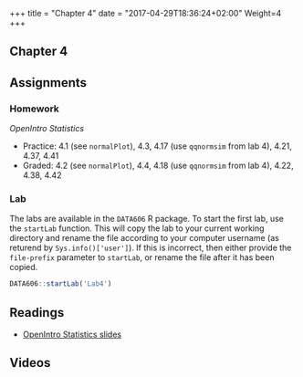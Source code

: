 +++
title = "Chapter 4"
date = "2017-04-29T18:36:24+02:00"
Weight=4
+++

## Chapter 4

## Assignments

### Homework

*OpenIntro Statistics*

* Practice: 4.1 (see `normalPlot`), 4.3, 4.17 (use `qqnormsim` from lab 4), 4.21, 4.37, 4.41
* Graded: 4.2 (see `normalPlot`), 4.4, 4.18 (use `qqnormsim` from lab 4), 4.22, 4.38, 4.42

### Lab

The labs are available in the `DATA606` R package. To start the first lab, use the `startLab` function. This will copy the lab to your current working directory and rename the file according to your computer username (as returend by `Sys.info()['user']`). If this is incorrect, then either provide the `file-prefix` parameter to `startLab`, or rename the file after it has been copied.


```r
DATA606::startLab('Lab4')
```


## Readings

* [OpenIntro Statistics slides](https://github.com/jbryer/DATA606Fall2019/raw/master/Slides/OpenIntro/os2_slides_03.pdf)

## Videos


